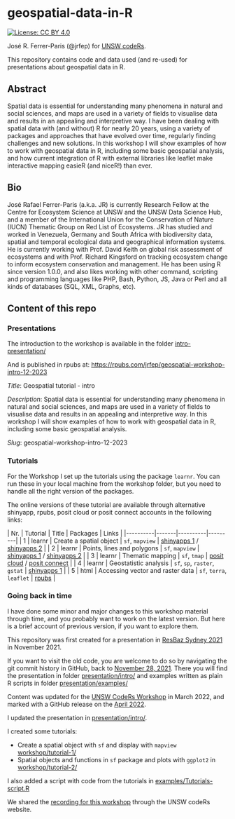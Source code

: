 # geospatial-data-in-R

[![License: CC BY 4.0](https://img.shields.io/badge/License-CC%20BY%204.0-lightgrey.svg)](https://creativecommons.org/licenses/by/4.0/)

José R. Ferrer-Paris (@jrfep) for [UNSW codeRs](https://github.com/UNSW-codeRs).

This repository contains code and data used (and re-used) for presentations about geospatial data in R. 

## Abstract

Spatial data is essential for understanding many phenomena in natural and social sciences, and maps are used in a variety of fields to visualise data and results in an appealing and interpretive way. I have been dealing with spatial data with (and without) R for nearly 20 years, using a variety of packages and approaches that have evolved over time, regularly finding challenges and new solutions. In this workshop I will show examples of how to work with geospatial data in R, including some basic geospatial analysis, and how current integration of R with external libraries like leaflet make interactive mapping easieR (and niceR!) than ever.


## Bio

José Rafael Ferrer-Paris (a.k.a. JR) is currently Research Fellow at the Centre for Ecosystem Science at UNSW and the UNSW Data Science Hub, and a member of the International Union for the Conservation of Nature (IUCN) Thematic Group on Red List of Ecosystems. JR has studied and worked in Venezuela, Germany and South Africa with biodiversity data, spatial and temporal ecological data and geographical information systems. He is currently working with Prof. David Keith on global risk assessment of ecosystems and with Prof. Richard Kingsford on tracking ecosystem change to inform ecosystem conservation and management. He has been using R since version 1.0.0, and also likes working with other command, scripting and programming languages like PHP, Bash, Python, JS, Java or Perl and all kinds of databases (SQL, XML, Graphs, etc).

## Content of this repo

### Presentations

The introduction to the workshop is available in the folder [intro-presentation/](intro-presentation/)

And is published in rpubs at: <https://rpubs.com/jrfep/geospatial-workshop-intro-12-2023>

*Title*: Geospatial tutorial - intro

*Description*: Spatial data is essential for understanding many phenomena in natural and social sciences, and maps are used in a variety of fields to visualise data and results in an appealing and interpretive way. In this workshop I will show examples of how to work with geospatial data in R, including some basic geospatial analysis.

*Slug*: geospatial-workshop-intro-12-2023

### Tutorials

For the Workshop I set up the tutorials using the package `learnr`. You can run these in your local machine from the workshop folder, but you need to handle all the right version of the packages.

The online versions of these tutorial are available through alternative shinyapp, rpubs, posit cloud or posit connect accounts in the following links:

| Nr. | Tutorial | Title | Packages | Links |
|----------|-------|----------|---------|
| 1 | learnr | Create a spatial object | `sf`, `mapview` | [shinyapps 1](https://yessl3-unswcoders.shinyapps.io/tutorial-1-create-spatial-object/) / [shinyapps 2](https://ecosphere.shinyapps.io/tutorial-1-create-spatial-object/) |
| 2 | learnr | Points, lines and polygons | `sf`, `mapview` | [shinyapps 1](https://yessl3-unswcoders.shinyapps.io/tutorial-2-points-lines-polygons/) / [shinyapps 2]( https://ecosphere.shinyapps.io/tutorial-2-points-lines-polygons/) |
| 3 | learnr | Thematic mapping | `sf`, `tmap` | [posit cloud](https://posit.cloud/content/7255037) / [posit connect](https://posit-connect-unsw.intersect.org.au/content/fbb893a7-f657-435a-ab18-4116252cd14c) |
| 4 | learnr | Geostatistic analysis | `sf`, `sp`, `raster`, `gstat` | [shinyapps 1](https://ecosphere.shinyapps.io/tutorial-4-geostatistic-example/) |
| 5 | html | Accessing vector and raster data | `sf`, `terra`, `leaflet` | [rpubs](https://rpubs.com/jrfep/geospatial-tutorial-5)  |



### Going back in time

I have done some minor and major changes to this workshop material through time, and you probably want to work on the latest version. But here is a brief account of previous version, if you want to explore them.

This repository was first created for a presentation in [ResBaz Sydney 2021](https://resbaz.github.io/resbaz2021/sydney/program/#session-325) in November 2021.

If you want to visit the old code, you are welcome to do so by navigating the git commit history in GitHub, back to [November 28, 2021](https://github.com/UNSW-codeRs/geospatial-data-in-R/tree/332afeb63f669d9bccdcde133f6ceb2480c3e0be). There you will find the presentation in folder [presentation/intro/](presentation/intro/) and examples written as plain R scripts in folder [presentation/examples/](presentation/examples/)

Content was updated for the [UNSW CodeRs Workshop](https://unsw-coders.netlify.app/workshops/) in March 2022, and marked with a GitHub release on the [April 2022](https://github.com/UNSW-codeRs/geospatial-data-in-R/releases/tag/v1.0).

I updated the presentation in [presentation/intro/](presentation/intro/).

I created some tutorials:
- Create a spatial object with `sf` and display with `mapview` [workshop/tutorial-1/](workshop/tutorial-1/)
- Spatial objects and functions in `sf` package and plots with `ggplot2` in [workshop/tutorial-2/](workshop/tutorial-2/)

I also added a script with code from the tutorials in [examples/Tutorials-script.R](examples/Tutorials-script.R)

We shared the [recording for this workshop](https://bit.ly/37gE3t1) through the UNSW codeRs website. 

